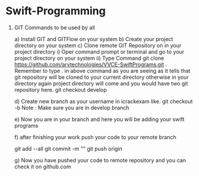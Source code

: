 
# Swift-Programming

1. GIT Commands to be used by all

   a) Install GIT and GITFlow on your system
   b) Create your project directory on your system
   c) Clone remote GIT Repository on in your project directory
      i) Oper command prompt or terminal and go to your project directory on your system
      ii) Type Command
      git clone https://github.com/arvtechnologies/VVCE-SwiftPrograms.git .
      Remember to type . in above command as you are seeing as it tells that git repository will be cloned to your current directory otherwise in your directory again project directory will come and you would have two git repository here.
      git checkout develop
      
      d) Create new branch as your username in icrackexam like.
         git checkout -b <Username>
         Note : Make sure you are in develop branch 
         
     e) Now you are in your branch and here you will be adding your swift programs 
     
     f) after finishing your work push your code to your  remote branch
     
     git add --all
     git commit -m "<detail of work done>"
     git push origin <Your branch name>
     
     g) Now you have pushed your code to remote repository and you can check it on github.com 


